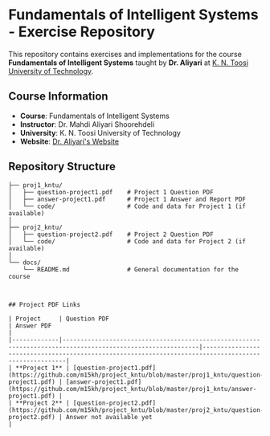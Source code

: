 # Fundamentals of Intelligent Systems - Exercise Repository

This repository contains exercises and implementations for the course **Fundamentals of Intelligent Systems** taught by **Dr. Aliyari** at [K. N. Toosi University of Technology](http://cv.kntu.ac.ir/MahdiAliyariShoorehdeli).

## Course Information
- **Course**: Fundamentals of Intelligent Systems
- **Instructor**: Dr. Mahdi Aliyari Shoorehdeli
- **University**: K. N. Toosi University of Technology
- **Website**: [Dr. Aliyari's Website](http://cv.kntu.ac.ir/MahdiAliyariShoorehdeli)

## Repository Structure
```plaintext
├── proj1_kntu/
│   ├── question-project1.pdf    # Project 1 Question PDF
│   ├── answer-project1.pdf      # Project 1 Answer and Report PDF
│   └── code/                    # Code and data for Project 1 (if available)
│
├── proj2_kntu/
│   ├── question-project2.pdf    # Project 2 Question PDF
│   └── code/                    # Code and data for Project 2 (if available)
│
└── docs/
    └── README.md                # General documentation for the course



## Project PDF Links

| Project     | Question PDF                                                                                               | Answer PDF                                                                                           |
|-------------|------------------------------------------------------------------------------------------------------------|------------------------------------------------------------------------------------------------------|
| **Project 1** | [question-project1.pdf](https://github.com/m15kh/project_kntu/blob/master/proj1_kntu/question-project1.pdf) | [answer-project1.pdf](https://github.com/m15kh/project_kntu/blob/master/proj1_kntu/answer-project1.pdf) |
| **Project 2** | [question-project2.pdf](https://github.com/m15kh/project_kntu/blob/master/proj2_kntu/question-project2.pdf) | Answer not available yet                                                                             |
